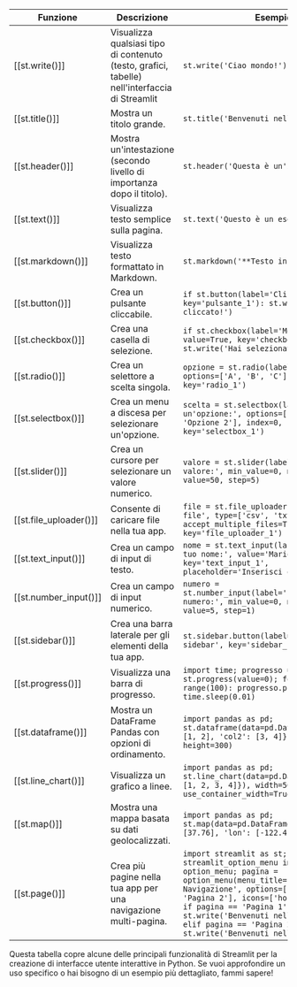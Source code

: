 | Funzione               | Descrizione                                                                                    | Esempio                                                                                                                                                                                                                                                                                                                    | Parametri più utilizzati                                                                  |
| ---------------------- | ---------------------------------------------------------------------------------------------- | -------------------------------------------------------------------------------------------------------------------------------------------------------------------------------------------------------------------------------------------------------------------------------------------------------------------------- | ----------------------------------------------------------------------------------------- |
| [[st.write()]]         | Visualizza qualsiasi tipo di contenuto (testo, grafici, tabelle) nell'interfaccia di Streamlit | `st.write('Ciao mondo!')`                                                                                                                                                                                                                                                                                                  | - Qualsiasi oggetto Python                                                                |
| [[st.title()]]         | Mostra un titolo grande.                                                                       | `st.title('Benvenuti nella mia app')`                                                                                                                                                                                                                                                                                      | - Testo del titolo                                                                        |
| [[st.header()]]        | Mostra un'intestazione (secondo livello di importanza dopo il titolo).                         | `st.header('Questa è un'intestazione')`                                                                                                                                                                                                                                                                                    | - Testo dell'intestazione                                                                 |
| [[st.text()]]          | Visualizza testo semplice sulla pagina.                                                        | `st.text('Questo è un esempio di testo.')`                                                                                                                                                                                                                                                                                 | - Testo semplice                                                                          |
| [[st.markdown()]]      | Visualizza testo formattato in Markdown.                                                       | `st.markdown('**Testo in grassetto**')`                                                                                                                                                                                                                                                                                    | - Testo Markdown                                                                          |
| [[st.button()]]        | Crea un pulsante cliccabile.                                                                   | `if st.button(label='Clicca qui', key='pulsante_1'): st.write('Hai cliccato!')`                                                                                                                                                                                                                                            | - `label` (nome del pulsante), `key` (chiave univoca)                                     |
| [[st.checkbox()]]      | Crea una casella di selezione.                                                                 | `if st.checkbox(label='Mostra messaggio', value=True, key='checkbox_1'): st.write('Hai selezionato la casella!')`                                                                                                                                                                                                          | - `label` (descrizione della casella), `value` (pre-selezionato), `key`                   |
| [[st.radio()]]         | Crea un selettore a scelta singola.                                                            | `opzione = st.radio(label='Scegli una:', options=['A', 'B', 'C'], index=1, key='radio_1')`                                                                                                                                                                                                                                 | - `label`, `options`, `index`, `key`                                                      |
| [[st.selectbox()]]     | Crea un menu a discesa per selezionare un'opzione.                                             | `scelta = st.selectbox(label='Seleziona un'opzione:', options=['Opzione 1', 'Opzione 2'], index=0, key='selectbox_1')`                                                                                                                                                                                                     | - `label`, `options`, `index`, `key`                                                      |
| [[st.slider()]]        | Crea un cursore per selezionare un valore numerico.                                            | `valore = st.slider(label='Seleziona un valore:', min_value=0, max_value=100, value=50, step=5)`                                                                                                                                                                                                                           | - `label`, `min_value`, `max_value`, `value`, `step`                                      |
| [[st.file_uploader()]] | Consente di caricare file nella tua app.                                                       | `file = st.file_uploader(label='Carica un file', type=['csv', 'txt'], accept_multiple_files=True, key='file_uploader_1')`                                                                                                                                                                                                  | - `label`, `type`, `accept_multiple_files`, `key`                                         |
| [[st.text_input()]]    | Crea un campo di input di testo.                                                               | `nome = st.text_input(label='Inserisci il tuo nome:', value='Mario', key='text_input_1', placeholder='Inserisci qui')`                                                                                                                                                                                                     | - `label`, `value`, `key`, `placeholder`                                                  |
| [[st.number_input()]]  | Crea un campo di input numerico.                                                               | `numero = st.number_input(label='Inserisci un numero:', min_value=0, max_value=10, value=5, step=1)`                                                                                                                                                                                                                       | - `label`, `min_value`, `max_value`, `value`, `step`                                      |
| [[st.sidebar()]]       | Crea una barra laterale per gli elementi della tua app.                                        | `st.sidebar.button(label='Pulsante nella sidebar', key='sidebar_button_1')`                                                                                                                                                                                                                                                | - Elementi UI nella sidebar                                                               |
| [[st.progress()]]      | Visualizza una barra di progresso.                                                             | `import time; progresso = st.progress(value=0); for i in range(100): progresso.progress(i + 1); time.sleep(0.01)`                                                                                                                                                                                                          | - `value` (percentuale di completamento)                                                  |
| [[st.dataframe()]]     | Mostra un DataFrame Pandas con opzioni di ordinamento.                                         | `import pandas as pd; st.dataframe(data=pd.DataFrame({'col1': [1, 2], 'col2': [3, 4]}), width=500, height=300)`                                                                                                                                                                                                            | - `data`, `width`, `height`                                                               |
| [[st.line_chart()]]    | Visualizza un grafico a linee.                                                                 | `import pandas as pd; st.line_chart(data=pd.DataFrame({'data': [1, 2, 3, 4]}), width=500, height=300, use_container_width=True)`                                                                                                                                                                                           | - `data`, `width`, `height`, `use_container_width`                                        |
| [[st.map()]]           | Mostra una mappa basata su dati geolocalizzati.                                                | `import pandas as pd; st.map(data=pd.DataFrame({'lat': [37.76], 'lon': [-122.4]}))`                                                                                                                                                                                                                                        | - `data`                                                                                  |
| [[st.page()]]          | Crea più pagine nella tua app per una navigazione multi-pagina.                                | `import streamlit as st; from streamlit_option_menu import option_menu; pagina = option_menu(menu_title='Menu di Navigazione', options=['Pagina 1', 'Pagina 2'], icons=['house', 'gear']); if pagina == 'Pagina 1': st.write('Benvenuti nella Pagina 1'); elif pagina == 'Pagina 2': st.write('Benvenuti nella Pagina 2')` | - `name` (nome della pagina), `icon` (icona della pagina), `layout` (layout della pagina) |

Questa tabella copre alcune delle principali funzionalità di Streamlit per la creazione di interfacce utente interattive in Python. Se vuoi approfondire un uso specifico o hai bisogno di un esempio più dettagliato, fammi sapere!